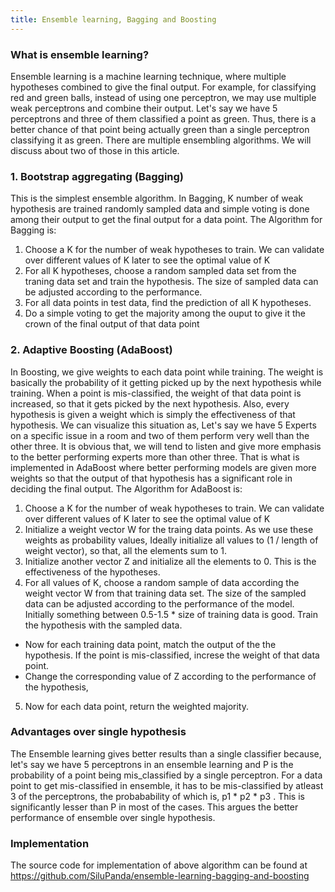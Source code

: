 ```yaml
---
title: Ensemble learning, Bagging and Boosting
---
```


### What is ensemble learning?

Ensemble learning is a machine learning technique, where multiple hypotheses combined to give the final output. For example, for classifying red and green balls, instead of using one perceptron, we may use multiple weak perceptrons and combine their output. Let's say we have 5 perceptrons and three of them classified a point as green. Thus, there is a better chance of that point being actually green than a single perceptron classifying it as green. There are multiple ensembling algorithms. We will discuss about two of those in this article.

### 1. Bootstrap aggregating (Bagging)

This is the simplest ensemble algorithm. In Bagging, K number of weak hypothesis are trained randomly sampled data and simple voting is done among their output to get the final output for a data point. 
The Algorithm for Bagging is:

1. Choose a K for the number of weak hypotheses to train. We can validate over different values of K later to see the optimal value of K
2. For all K hypotheses, choose a random sampled data set from the traning data set and train the hypothesis.
The size of sampled data can be adjusted according to the performance.
3. For all data points in test data, find the prediction of all K hypotheses. 
4. Do a simple voting to get the majority among the ouput to give it the crown of the final output of that data point

### 2. Adaptive Boosting (AdaBoost)

In Boosting, we give weights to each data point while training. The weight is basically the probability of it getting picked up by the next hypothesis while training. When a point is mis-classified, the weight of that data point is increased, so that it gets picked by the next hypothesis. Also, every hypothesis is given a weight which is simply the effectiveness of that hypothesis. We can visualize this situation as, Let's say we have 5 Experts on a specific issue in a room and two of them perform very well than the other three. It is obvious that, we will tend to listen and give more emphasis to the better performing experts more than other three. That is what is implemented in AdaBoost where better performing models are given more weights so that the output of that hypothesis has a significant role in deciding the final output.
The Algorithm for AdaBoost is:

1. Choose a K for the number of weak hypotheses to train. We can validate over different values of K later to see the optimal value of K
2. Initialize a weight vector W for the traing data points. As we use these weights as probability values, Ideally initialize all values to (1 / length of weight vector), so that, all the elements sum to 1.
3. Initialize another vector Z and initialize all the elements to 0. This is the effectiveness of the hypotheses.
4. For all values of K, choose a random sample of data according the weight vector W from that training data set. The size of the sampled data can be adjusted according to the performance of the model. Initially something between 0.5-1.5 * size of training data is good. Train the hypothesis with the sampled data.
- Now for each training data point, match the output of the the hypothesis. If the point is mis-classified, increse the weight of that data point.
- Change the corresponding value of Z according to the performance of the hypothesis,
5. Now for each data point, return the weighted majority.

### Advantages over single hypothesis

The Ensemble learning gives better results than a single classifier because, let's say we have 5 perceptrons in an ensemble learning and P is the probability of a point being mis_classified by a single perceptron. For a data point to get mis-classified in ensemble, it has to be mis-classified by atleast 3 of the perceptrons, the probabability of which is, p1 * p2 * p3 . This is significantly lesser than P in most of the cases. This argues the better performance of ensemble over single hypothesis.

### Implementation

The source code for implementation of above algorithm can be found at <https://github.com/SiluPanda/ensemble-learning-bagging-and-boosting>



